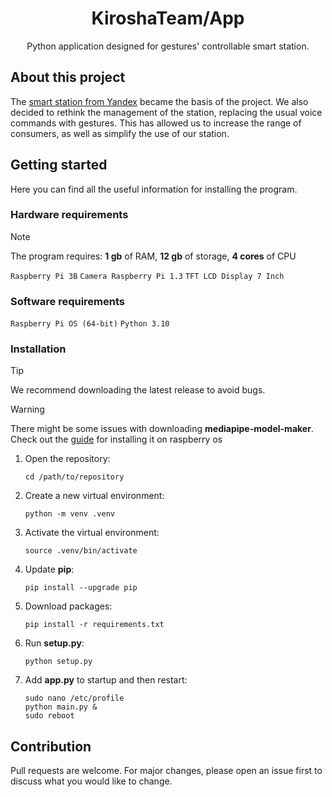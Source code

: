 <div align="center">
<h1>
    KiroshaTeam/App
</h1>
Python application designed for gestures' controllable smart station.
</div>

## About this project

The [smart station from Yandex](https://alice.yandex.ru/station) became the basis of the project. We also decided to rethink the management of the station, replacing the usual voice commands with gestures. This has allowed us to increase the range of consumers, as well as simplify the use of our station.

## Getting started

Here you can find all the useful information for installing the program.

### Hardware requirements

> [!NOTE]
> The program requires: **1 gb** of RAM, **12 gb** of storage, **4 cores** of CPU

``Raspberry Pi 3B``
``Camera Raspberry Pi 1.3``
``TFT LCD Display 7 Inch``

### Software requirements

``Raspberry Pi OS (64-bit)``
``Python 3.10``

### Installation

> [!TIP]
> We recommend downloading the latest release to avoid bugs.

> [!WARNING]
> There might be some issues with downloading **mediapipe-model-maker**. Check out the [guide]() for installing it on raspberry os

1. Open the repository:

    ```
    cd /path/to/repository
   ```
2. Create a new virtual environment:

    ```
    python -m venv .venv
   ```
3. Activate the virtual environment:
    
    ```
    source .venv/bin/activate
   ```
4. Update **pip**:

    ```
    pip install --upgrade pip
   ```
5. Download packages:
    
    ```
    pip install -r requirements.txt
   ```
6. Run **setup.py**:
    
    ```
    python setup.py
   ```
7. Add **app.py** to startup and then restart:
    
    ```
   sudo nano /etc/profile
   python main.py &
   sudo reboot
   ```

## Contribution
Pull requests are welcome. For major changes, please open an issue first
to discuss what you would like to change.